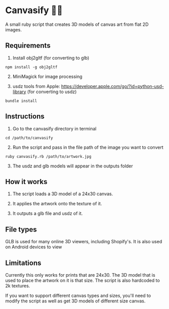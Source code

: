 # Canvasify 👩‍🎨

A small ruby script that creates 3D models of canvas art from flat 2D images.


## Requirements

1. Install obj2gltf (for converting to glb)

```
npm install -g obj2gltf
```

2. MiniMagick for image processing

3. usdz tools from Apple: https://developer.apple.com/go/?id=python-usd-library (for converting to usdz)

```
bundle install
```

## Instructions

1. Go to the canvasify directory in terminal

```
cd /path/to/canvasify
```

2. Run the script and pass in the file path of the image you want to convert

```
ruby canvasify.rb /path/to/artwork.jpg
```

3. The usdz and glb models will appear in the outputs folder



## How it works

1. The script loads a 3D model of a 24x30 canvas.


2. It applies the artwork onto the texture of it.


3. It outputs a glb file and usdz of it.



## File types
GLB is used for many online 3D viewers, including Shopify's. It is also used on Android devices to view 



## Limitations

Currently this only works for prints that are 24x30. The 3D model that is used to place the artwork on it is that size.
The script is also hardcoded to 2k textures.

If you want to support different canvas types and sizes, you'll need to modify the script as well as get 3D models of different size canvas.